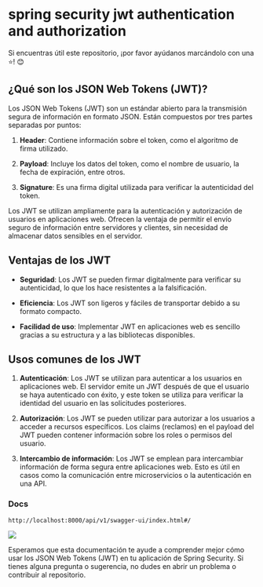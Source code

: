# spring security jwt authentication and authorization

Si encuentras útil este repositorio, ¡por favor ayúdanos marcándolo con una ⭐! 😊

## ¿Qué son los JSON Web Tokens (JWT)?

Los JSON Web Tokens (JWT) son un estándar abierto para la transmisión segura de información en formato JSON. Están compuestos por tres partes separadas por puntos:

1. **Header**: Contiene información sobre el token, como el algoritmo de firma utilizado.

2. **Payload**: Incluye los datos del token, como el nombre de usuario, la fecha de expiración, entre otros.

3. **Signature**: Es una firma digital utilizada para verificar la autenticidad del token.

Los JWT se utilizan ampliamente para la autenticación y autorización de usuarios en aplicaciones web. Ofrecen la ventaja de permitir el envío seguro de información entre servidores y clientes, sin necesidad de almacenar datos sensibles en el servidor.

## Ventajas de los JWT

- **Seguridad**: Los JWT se pueden firmar digitalmente para verificar su autenticidad, lo que los hace resistentes a la falsificación.

- **Eficiencia**: Los JWT son ligeros y fáciles de transportar debido a su formato compacto.

- **Facilidad de uso**: Implementar JWT en aplicaciones web es sencillo gracias a su estructura y a las bibliotecas disponibles.

## Usos comunes de los JWT

1. **Autenticación**: Los JWT se utilizan para autenticar a los usuarios en aplicaciones web. El servidor emite un JWT después de que el usuario se haya autenticado con éxito, y este token se utiliza para verificar la identidad del usuario en las solicitudes posteriores.

2. **Autorización**: Los JWT se pueden utilizar para autorizar a los usuarios a acceder a recursos específicos. Los claims (reclamos) en el payload del JWT pueden contener información sobre los roles o permisos del usuario.

3. **Intercambio de información**: Los JWT se emplean para intercambiar información de forma segura entre aplicaciones web. Esto es útil en casos como la comunicación entre microservicios o la autenticación en una API.

### Docs 
```
http://localhost:8000/api/v1/swagger-ui/index.html#/
```
![](https://github.com/Angel-Raa/spring-security-jwt-authentication-and-authorization/blob/main/src/main/resources/img/docs.png)




Esperamos que esta documentación te ayude a comprender mejor cómo usar los JSON Web Tokens (JWT) en tu aplicación de Spring Security. Si tienes alguna pregunta o sugerencia, no dudes en abrir un problema o contribuir al repositorio.





